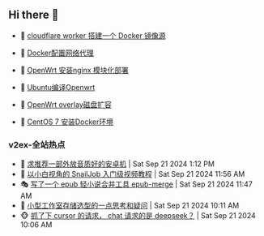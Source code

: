 ## Hi there 👋

<!--
**dkyg666/dkyg666** is a ✨ _special_ ✨ repository because its `README.md` (this file) appears on your GitHub profile.

Here are some ideas to get you started:

- 🔭 I’m currently working on ...
- 🌱 I’m currently learning ...
- 👯 I’m looking to collaborate on ...
- 🤔 I’m looking for help with ...
- 💬 Ask me about ...
- 📫 How to reach me: ...
- 😄 Pronouns: ...
- ⚡ Fun fact: ...
-->

<!-- BLOG-POST-LIST:START -->
- 🦩 [cloudflare worker 搭建一个 Docker 镜像源](http://blog.1996099.xyz/archives/cloudflare-worker-da-jian-yi-ge-docker-jing-xiang-zhan) 

- 🚦 [Docker配置网络代理](http://blog.1996099.xyz/archives/dockerpei-zhi-wang-luo-dai-li) 

- 🫶 [OpenWrt 安装nginx 模块化部署](http://blog.1996099.xyz/archives/openwrt-an-zhuang-nginx-mo-kuai-hua-bu-shu) 

- 🦄 [Ubuntu编译Openwrt](http://blog.1996099.xyz/archives/ubuntuzi-bian-yi-openwrt) 

- 🐻 [OpenWrt overlay磁盘扩容](http://blog.1996099.xyz/archives/openwrt-overlay) 

- 🤖 [CentOS 7 安装Docker环境](http://blog.1996099.xyz/archives/centos-docker) 
<!-- BLOG-POST-LIST:END -->

### v2ex-全站热点
<!-- v2ex:START -->
- 🥸 [求推荐一部外放音质好的安卓机](https://www.v2ex.com/t/1074693#reply0) | Sat Sep 21 2024 1:12 PM
- 🤗 [以小白视角的 SnailJob 入门级视频教程](https://www.v2ex.com/t/1074680#reply0) | Sat Sep 21 2024 11:56 AM
- 🎭 [写了一个 epub 轻小说合并工具 epub-merge](https://www.v2ex.com/t/1074678#reply6) | Sat Sep 21 2024 11:47 AM
- 🥷 [小型工作室存储选型的一点思考和疑问](https://www.v2ex.com/t/1074658#reply4) | Sat Sep 21 2024 10:11 AM
- 🐵 [抓了下 cursor 的请求， chat 请求的是 deepseek？](https://www.v2ex.com/t/1074655#reply2) | Sat Sep 21 2024 10:06 AM<!-- v2ex:END -->

